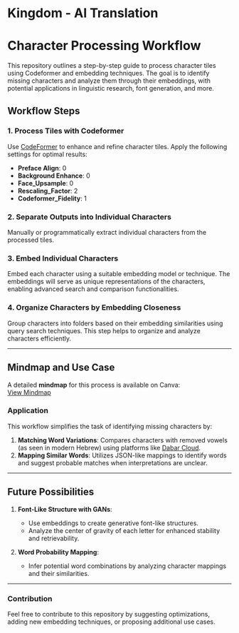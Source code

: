 # Kingdom - AI Translation

# Character Processing Workflow

This repository outlines a step-by-step guide to process character tiles using Codeformer and embedding techniques. The goal is to identify missing characters and analyze them through their embeddings, with potential applications in linguistic research, font generation, and more.

## Workflow Steps

### 1. Process Tiles with Codeformer
Use [CodeFormer](https://huggingface.co/spaces/sczhou/CodeFormer) to enhance and refine character tiles. Apply the following settings for optimal results:

- **Preface Align**: 0  
- **Background Enhance**: 0  
- **Face_Upsample**: 0  
- **Rescaling_Factor**: 2  
- **Codeformer_Fidelity**: 1  

### 2. Separate Outputs into Individual Characters
Manually or programmatically extract individual characters from the processed tiles.

### 3. Embed Individual Characters
Embed each character using a suitable embedding model or technique. The embeddings will serve as unique representations of the characters, enabling advanced search and comparison functionalities.

### 4. Organize Characters by Embedding Closeness
Group characters into folders based on their embedding similarities using query search techniques. This step helps to organize and analyze characters efficiently.

---

## Mindmap and Use Case
A detailed **mindmap** for this process is available on Canva:  
[View Mindmap](https://www.canva.com/design/DAGV1eSB0b4/EiWCTgu--mjySh0PUQXaow/edit?referrer=mind-maps-landing-page)

### Application
This workflow simplifies the task of identifying missing characters by:
1. **Matching Word Variations**: Compares characters with removed vowels (as seen in modern Hebrew) using platforms like [Dabar Cloud](https://dabar.cloud).
2. **Mapping Similar Words**: Utilizes JSON-like mappings to identify words and suggest probable matches when interpretations are unclear.

---

## Future Possibilities
1. **Font-Like Structure with GANs**:
   - Use embeddings to create generative font-like structures.
   - Analyze the center of gravity of each letter for enhanced stability and retrievability.

2. **Word Probability Mapping**:
   - Infer potential word combinations by analyzing character mappings and their similarities.

---

### Contribution
Feel free to contribute to this repository by suggesting optimizations, adding new embedding techniques, or proposing additional use cases.
